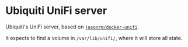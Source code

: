 # Ubiquiti UniFi server

Ubiquiti's UniFi server, based on [`jasonrm/docker-unifi`](https://github.com/jasonrm/docker-unifi).

It expects to find a volume in `/var/lib/unifi/`, where it will store all state.

